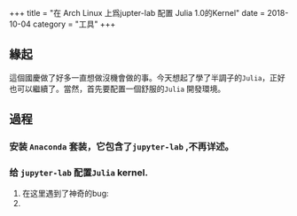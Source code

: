 +++
title = "在 Arch Linux 上爲jupter-lab 配置 Julia 1.0的Kernel"
date = 2018-10-04
category = "工具"
+++

## 緣起

這個國慶做了好多一直想做沒機會做的事。今天想起了學了半調子的`Julia`，正好也可以繼續了。當然，首先要配置一個舒服的`Julia` 開發環境。

## 過程

### 安装 `Anaconda` 套装，它包含了`jupyter-lab` ,不再详述。
### 给 `jupyter-lab` 配置`Julia` kernel.
1. 在这里遇到了神奇的bug:
2. 
